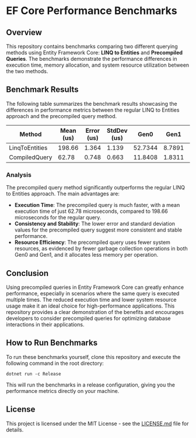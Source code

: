 
# EF Core Performance Benchmarks

## Overview
This repository contains benchmarks comparing two different querying methods using Entity Framework Core: **LINQ to Entities** and **Precompiled Queries**. The benchmarks demonstrate the performance differences in execution time, memory allocation, and system resource utilization between the two methods.

## Benchmark Results
The following table summarizes the benchmark results showcasing the differences in performance metrics between the regular LINQ to Entities approach and the precompiled query method.

| Method         | Mean (us) | Error (us) | StdDev (us) | Gen0     | Gen1    | Allocated (KB) |
|----------------|-----------|------------|-------------|----------|---------|----------------|
| LinqToEntities | 198.66    | 1.364      | 1.139       | 52.7344  | 8.7891  | 432.09         |
| CompiledQuery  | 62.78     | 0.748      | 0.663       | 11.8408  | 1.8311  | 97.45          |

### Analysis
The precompiled query method significantly outperforms the regular LINQ to Entities approach. The main advantages are:
- **Execution Time**: The precompiled query is much faster, with a mean execution time of just 62.78 microseconds, compared to 198.66 microseconds for the regular query.
- **Consistency and Stability**: The lower error and standard deviation values for the precompiled query suggest more consistent and stable performance.
- **Resource Efficiency**: The precompiled query uses fewer system resources, as evidenced by fewer garbage collection operations in both Gen0 and Gen1, and it allocates less memory per operation.

## Conclusion
Using precompiled queries in Entity Framework Core can greatly enhance performance, especially in scenarios where the same query is executed multiple times. The reduced execution time and lower system resource usage make it an ideal choice for high-performance applications. This repository provides a clear demonstration of the benefits and encourages developers to consider precompiled queries for optimizing database interactions in their applications.

## How to Run Benchmarks
To run these benchmarks yourself, clone this repository and execute the following command in the root directory:
```
dotnet run -c Release
```
This will run the benchmarks in a release configuration, giving you the performance metrics directly on your machine.

## License
This project is licensed under the MIT License - see the [LICENSE.md](LICENSE.md) file for details.
